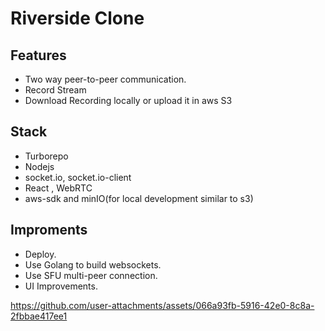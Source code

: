# Riverside Clone

## Features 
 - Two way peer-to-peer communication.
 - Record Stream
 - Download Recording locally or upload it in aws S3

## Stack 
  - Turborepo
  - Nodejs 
  - socket.io, socket.io-client
  - React , WebRTC
  - aws-sdk and minIO(for local development similar to s3)

## Improments
  - Deploy.
  - Use Golang to build websockets.
  - Use SFU multi-peer connection.
  - UI Improvements.


https://github.com/user-attachments/assets/066a93fb-5916-42e0-8c8a-2fbbae417ee1



